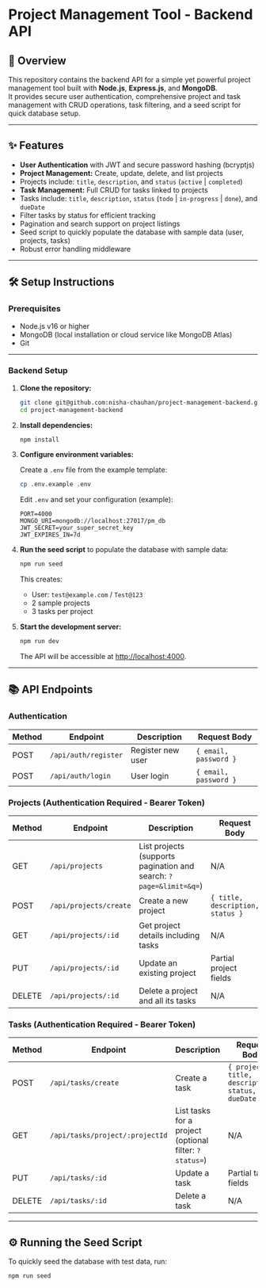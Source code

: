 # Project Management Tool - Backend API

## 🚀 Overview

This repository contains the backend API for a simple yet powerful project management tool built with **Node.js**, **Express.js**, and **MongoDB**.  
It provides secure user authentication, comprehensive project and task management with CRUD operations, task filtering, and a seed script for quick database setup.

---

## ✨ Features

- **User Authentication** with JWT and secure password hashing (bcryptjs)
- **Project Management:** Create, update, delete, and list projects
- Projects include: `title`, `description`, and `status` (`active` | `completed`)
- **Task Management:** Full CRUD for tasks linked to projects
- Tasks include: `title`, `description`, `status` (`todo` | `in-progress` | `done`), and `dueDate`
- Filter tasks by status for efficient tracking
- Pagination and search support on project listings
- Seed script to quickly populate the database with sample data (user, projects, tasks)
- Robust error handling middleware

---

## 🛠️ Setup Instructions

### Prerequisites

- Node.js v16 or higher
- MongoDB (local installation or cloud service like MongoDB Atlas)
- Git

---

### Backend Setup

1. **Clone the repository:**

   ```bash
   git clone git@github.com:nisha-chauhan/project-management-backend.git
   cd project-management-backend
   ```

2. **Install dependencies:**

   ```bash
   npm install
   ```

3. **Configure environment variables:**

   Create a `.env` file from the example template:

   ```bash
   cp .env.example .env
   ```

   Edit `.env` and set your configuration (example):

   ```env
   PORT=4000
   MONGO_URI=mongodb://localhost:27017/pm_db
   JWT_SECRET=your_super_secret_key
   JWT_EXPIRES_IN=7d
   ```

4. **Run the seed script** to populate the database with sample data:

   ```bash
   npm run seed
   ```

   This creates:

   - User: `test@example.com` / `Test@123`
   - 2 sample projects
   - 3 tasks per project

5. **Start the development server:**

   ```bash
   npm run dev
   ```

   The API will be accessible at [http://localhost:4000](http://localhost:4000).

---

## 📚 API Endpoints

### Authentication

| Method | Endpoint             | Description       | Request Body          |
| ------ | -------------------- | ----------------- | --------------------- |
| POST   | `/api/auth/register` | Register new user | `{ email, password }` |
| POST   | `/api/auth/login`    | User login        | `{ email, password }` |

### Projects (Authentication Required - Bearer Token)

| Method | Endpoint               | Description                                                        | Request Body                     |
| ------ | ---------------------- | ------------------------------------------------------------------ | -------------------------------- |
| GET    | `/api/projects`        | List projects (supports pagination and search: `?page=&limit=&q=`) | N/A                              |
| POST   | `/api/projects/create` | Create a new project                                               | `{ title, description, status }` |
| GET    | `/api/projects/:id`    | Get project details including tasks                                | N/A                              |
| PUT    | `/api/projects/:id`    | Update an existing project                                         | Partial project fields           |
| DELETE | `/api/projects/:id`    | Delete a project and all its tasks                                 | N/A                              |

### Tasks (Authentication Required - Bearer Token)

| Method | Endpoint                        | Description                                            | Request Body                                         |
| ------ | ------------------------------- | ------------------------------------------------------ | ---------------------------------------------------- |
| POST   | `/api/tasks/create`             | Create a task                                          | `{ projectId, title, description, status, dueDate }` |
| GET    | `/api/tasks/project/:projectId` | List tasks for a project (optional filter: `?status=`) | N/A                                                  |
| PUT    | `/api/tasks/:id`                | Update a task                                          | Partial task fields                                  |
| DELETE | `/api/tasks/:id`                | Delete a task                                          | N/A                                                  |

---

## ⚙️ Running the Seed Script

To quickly seed the database with test data, run:

```bash
npm run seed
```
